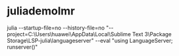 # juliademolmr
julia --startup-file=no --history-file=no "--project=C:\Users\huawei\AppData\Local\Sublime Text 3\Package Storage\LSP-julia\languageserver" --eval "using LanguageServer; runserver()"